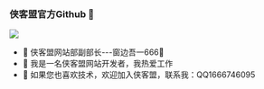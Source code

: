 ### 侠客盟官方Github 👋
![](https://github-readme-stats.vercel.app/api?username=mayandev&theme=dark)
<!--
**Shakmon/Shakmon** is a ✨ _special_ ✨ repository because its `README.md` (this file) appears on your GitHub profile.

Here are some ideas to get you started:

- 🔭 I’m currently working on ...
- 🌱 I’m currently learning ...
- 👯 I’m looking to collaborate on ...
- 🤔 I’m looking for help with ...
- 💬 Ask me about ...
- 📫 How to reach me: ...
- 😄 Pronouns: ...   
- ⚡ Fun fact: ...
-->
- 🔭 侠客盟网站部副部长---窗边吾一666👋
- 🌱 我是一名侠客盟网站开发者，我热爱工作
- 💬 如果您也喜欢技术，欢迎加入侠客盟，联系我：QQ1666746095
